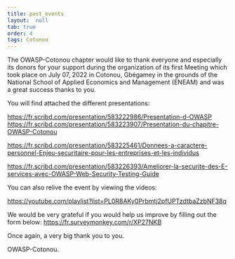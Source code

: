 ```yaml
---
title: past_events
layout:  null
tab: true
order: 4
tags: Cotonou
---
```

The OWASP-Cotonou chapter would like to thank everyone and especially its donors for your support during the organization of its first Meeting which took place on July 07, 2022 in Cotonou, Gbégamey in the grounds of the National School of Applied Economics and Management (ENEAM) and was a great success thanks to you.

You will find attached the different presentations:

https://fr.scribd.com/presentation/583222986/Presentation-d-OWASP
https://fr.scribd.com/presentation/583223907/Presentation-du-chapitre-OWASP-Cotonou

https://fr.scribd.com/presentation/583225461/Donnees-a-caractere-personnel-Enjeu-securitaire-pour-les-entreprises-et-les-individus

https://fr.scribd.com/presentation/583226393/Ameliorer-la-securite-des-E-services-avec-OWASP-Web-Security-Testing-Guide

You can also relive the event by viewing the videos:

https://youtube.com/playlist?list=PL0R8AKy0Prbmtj2pfUPTzdtbaZzbNF38q

We would be very grateful if you would help us improve by filling out the form below:
https://fr.surveymonkey.com/r/XP27NKB

Once again, a very big thank you to you.

OWASP-Cotonou.
